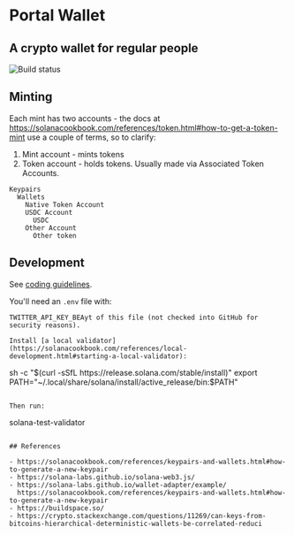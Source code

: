 # Portal Wallet

## A crypto wallet for regular people

![Build status](https://github.com/mikemaccana/vmwallet/actions/workflows/tests.yaml/badge.svg)

## Minting

Each mint has two accounts - the docs at https://solanacookbook.com/references/token.html#how-to-get-a-token-mint use a couple of terms, so to clarify:

1. Mint account - mints tokens
2. Token account - holds tokens. Usually made via Associated Token Accounts.

```
Keypairs
  Wallets
    Native Token Account
    USDC Account
      USDC
    Other Account
      Other token
```

## Development

See [coding guidelines](CODING_GUIDELINES.md).

You'll need an `.env` file with:

```
TWITTER_API_KEY_BEAyt of this file (not checked into GitHub for security reasons).

Install [a local validator](https://solanacookbook.com/references/local-development.html#starting-a-local-validator):

```

sh -c "$(curl -sSfL https://release.solana.com/stable/install)"
export PATH="~/.local/share/solana/install/active_release/bin:$PATH"

```

Then run:

```

solana-test-validator

```

## References

- https://solanacookbook.com/references/keypairs-and-wallets.html#how-to-generate-a-new-keypair
- https://solana-labs.github.io/solana-web3.js/
- https://solana-labs.github.io/wallet-adapter/example/
  https://solanacookbook.com/references/keypairs-and-wallets.html#how-to-generate-a-new-keypair
- https://buildspace.so/
- https://crypto.stackexchange.com/questions/11269/can-keys-from-bitcoins-hierarchical-deterministic-wallets-be-correlated-reduci
```

